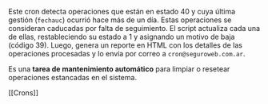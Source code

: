 Este cron detecta operaciones que están en estado 40 y cuya última gestión (`fechauc`) ocurrió hace más de un día. Estas operaciones se consideran caducadas por falta de seguimiento. El script actualiza cada una de ellas, restableciendo su estado a 1 y asignando un motivo de baja (código 39). Luego, genera un reporte en HTML con los detalles de las operaciones procesadas y lo envía por correo a `cron@seguroweb.com.ar`.

Es una **tarea de mantenimiento automático** para limpiar o resetear operaciones estancadas en el sistema.

[[Crons]]